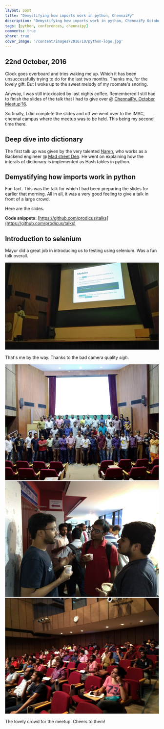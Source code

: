 ```yaml
---
layout: post
title: "Demystifying how imports work in python, ChennaiPy"
description: "Demystifying how imports work in python, ChennaiPy October meetup"
tags: [python, conferences, chennaipy]
comments: true
share: true
cover_image: '/content/images/2016/10/python-logo.jpg'
---
```


## 22nd October, 2016

Clock goes overboard and tries waking me up. Which it has been unsuccessfully trying to do for the last two months. Thanks ma, 
for the lovely gift. But I woke up to the sweet melody of my roomate's snoring. 

Anyway, I was still intoxicated by last nights coffee. Remembered I still had to finish the slides of the talk
that I had to give over @ [ChennaiPy, October Meetup'16](http://www.meetup.com/Chennaipy/events/234639862/). 

So finally, I did complete the slides and off we went over to the IMSC, chennai campus where the meetup was to be held.
This being my second time there. 

## Deep dive into dictionary

The first talk up was given by the very talented [Naren](https://twitter.com/makernaren/), who works as a Backend engineer @ 
[Mad street Den](http://vue.ai/). He went on explaining how the interals of dictionary is implemented as Hash tables in
python.

## Demystifying how imports work in python

Fun fact. This was the talk for which I had been preparing the slides for earlier that morning. All in all, it was a very good
feeling to give a talk in front of a large crowd.

Here are the slides.

<script async class="speakerdeck-embed" data-id="df1b0dd2c89b44678015f3565c876881" data-ratio="1.33333333333333" src="//speakerdeck.com/assets/embed.js"></script>

**Code snippets:** [https://github.com/prodicus/talks](https://github.com/prodicus/talks)

## Introduction to selenium

Mayur did a great job in introducing us to testing using selenium. Was a fun talk overall.

<center><img src="/content/images/2016/10/chennaipy1.jpg"></center> 

That's me by the way. Thanks to the bad camera quality *sigh*.

<center><img src="/content/images/2016/10/chennaipy2.jpeg"></center> 

<center><img src="/content/images/2016/10/chennaipy3.jpeg"></center> 

<center><img src="/content/images/2016/10/chennaipy5.jpeg"></center> 

The lovely crowd for the meetup. Cheers to them!

